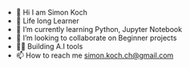 - 👋 Hi I am Simon Koch
- 👀 Life long Learner
- 🌱 I’m currently learning Python, Jupyter Notebook
- 💞️ I’m looking to collaborate on Beginner projects
- 👷🏻 Building A.I tools
- 📫 How to reach me simon.koch.ch@gmail.com
  

<!---
Hackbart7/Hackbart7 is a ✨ special ✨ repository because its `README.md` (this file) appears on your GitHub profile.
You can click the Preview link to take a look at your changes.
--->
